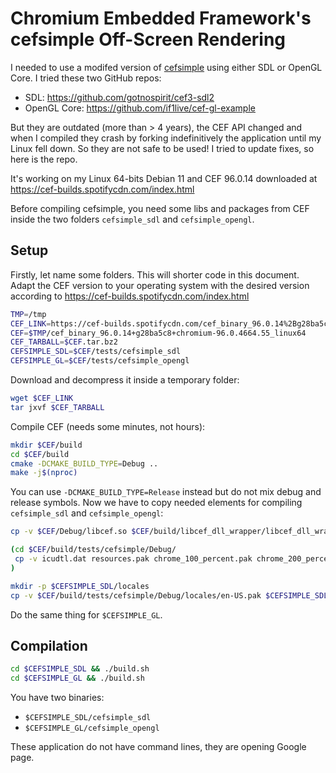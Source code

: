 # Chromium Embedded Framework's cefsimple Off-Screen Rendering

I needed to use a modifed version of [cefsimple](https://bitbucket.org/chromiumembedded/cef/wiki/Tutorial) using either SDL or OpenGL Core. I tried these two GitHub repos:
- SDL: https://github.com/gotnospirit/cef3-sdl2
- OpenGL Core: https://github.com/if1live/cef-gl-example

But they are outdated (more than > 4 years), the CEF API changed and when I compiled they crash by forking indefinitively the application until my Linux fell down. So they are not safe to be used! I tried to update fixes, so here is the repo.

It's working on my Linux 64-bits Debian 11 and CEF 96.0.14 downloaded at https://cef-builds.spotifycdn.com/index.html

Before compiling cefsimple, you need some libs and packages from CEF inside the two folders `cefsimple_sdl` and `cefsimple_opengl`.

## Setup

Firstly, let name some folders. This will shorter code in this document. Adapt the CEF version to your operating system with the desired version according to https://cef-builds.spotifycdn.com/index.html

```bash
TMP=/tmp
CEF_LINK=https://cef-builds.spotifycdn.com/cef_binary_96.0.14%2Bg28ba5c8%2Bchromium-96.0.4664.55_linux64.tar.bz2
CEF=$TMP/cef_binary_96.0.14+g28ba5c8+chromium-96.0.4664.55_linux64
CEF_TARBALL=$CEF.tar.bz2
CEFSIMPLE_SDL=$CEF/tests/cefsimple_sdl
CEFSIMPLE_GL=$CEF/tests/cefsimple_opengl
```

Download and decompress it inside a temporary folder:

```bash
wget $CEF_LINK
tar jxvf $CEF_TARBALL
```

Compile CEF (needs some minutes, not hours):

```bash
mkdir $CEF/build
cd $CEF/build
cmake -DCMAKE_BUILD_TYPE=Debug ..
make -j$(nproc)
```

You can use `-DCMAKE_BUILD_TYPE=Release` instead but do not mix debug and release symbols. Now we have to copy needed elements for compiling `cefsimple_sdl` and `cefsimple_opengl`:

```bash
cp -v $CEF/Debug/libcef.so $CEF/build/libcef_dll_wrapper/libcef_dll_wrapper.a $CEFSIMPLE_SDL

(cd $CEF/build/tests/cefsimple/Debug/
 cp -v icudtl.dat resources.pak chrome_100_percent.pak chrome_200_percent.pak v8_context_snapshot.bin $CEFSIMPLE_SDL
)

mkdir -p $CEFSIMPLE_SDL/locales
cp -v $CEF/build/tests/cefsimple/Debug/locales/en-US.pak $CEFSIMPLE_SDL/locales
```

Do the same thing for `$CEFSIMPLE_GL`.

## Compilation

```bash
cd $CEFSIMPLE_SDL && ./build.sh
cd $CEFSIMPLE_GL && ./build.sh
```

You have two binaries:
- `$CEFSIMPLE_SDL/cefsimple_sdl`
- `$CEFSIMPLE_GL/cefsimple_opengl`

These application do not have command lines, they are opening Google page.
